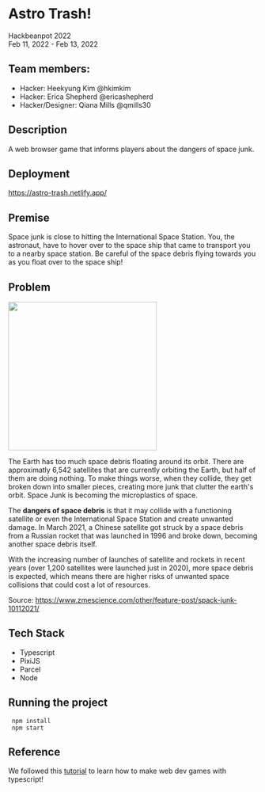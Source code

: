 # Astro Trash!

Hackbeanpot 2022  
Feb 11, 2022 - Feb 13, 2022

## Team members:
- Hacker: Heekyung Kim @hkimkim 
- Hacker: Erica Shepherd @ericashepherd 
- Hacker/Designer: Qiana Mills @qmills30 

## Description 
A web browser game that informs players about the dangers of space junk.

## Deployment
https://astro-trash.netlify.app/

## Premise
Space junk is close to hitting the International Space Station. You, the astronaut, have to hover over to the space ship that came to transport you to a nearby space station. Be careful of the space debris flying towards you as you float over to the space ship!

## Problem
<img src="https://www.nasa.gov/sites/default/files/4-8-nrc-evaluates-nasas-orbital-debris-programs.jpg" width="300" height="300">

The Earth has too much space debris floating around its orbit. There are approximatly 6,542 satellites that are currently orbiting the Earth, but half of them are doing nothing. To make things worse, when they collide, they get broken down into smaller pieces, creating more junk that clutter the earth's orbit. Space Junk is becoming the microplastics of space.

The **dangers of space debris** is that it may collide with a functioning satellite or even the International Space Station and create unwanted damage.
In March 2021, a Chinese satellite got struck by a space debris from a Russian rocket that was launched in 1996 and broke down, becoming another space debris itself.

With the increasing number of launches of satellite and rockets in recent years (over 1,200 satellites were launched just in 2020), more space debris is expected, which means there are higher risks of unwanted space collisions that could cost a lot of resources.

Source: https://www.zmescience.com/other/feature-post/spack-junk-10112021/


## Tech Stack
- Typescript 
- PixiJS
- Parcel
- Node

## Running the project
```
 npm install  
 npm start 
```

## Reference

We followed this [tutorial](https://nosleepjavascript.com/intro-to-gamedev/) to learn how to make web dev games with typescript!



